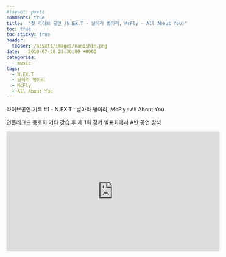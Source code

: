 ```yaml
---
#layout: posts
comments: true
title:  "첫 라이브 공연 (N.EX.T - 날아라 병아리, McFly - All About You)"
toc: true
toc_sticky: true
header:
  teaser: /assets/images/nanishin.png
date:   2010-07-28 23:30:00 +0900
categories:
  - music
tags:
  - N.EX.T
  - 날아라 병아리
  - McFly
  - All About You
---
```

라이브공연 기록 #1 - N.EX.T : 날아라 병아리, McFly : All About You

언플러그드 동호회 기타 강습 후 제 1회 정기 발표회에서 A반 공연 참석

<iframe width="560" height="315" src="https://www.youtube-nocookie.com/embed/LJYumaSMJqU" frameborder="0" allow="autoplay; encrypted-media" allowfullscreen></iframe>
